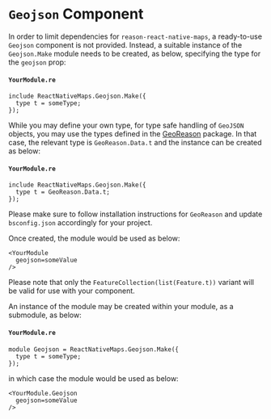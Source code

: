 # `Geojson` Component

In order to limit dependencies for `reason-react-native-maps`, a ready-to-use
`Geojson` component is not provided. Instead, a suitable instance of the
`Geojson.Make` module needs to be created, as below, specifying the type for the
`geojson` prop:

#### **`YourModule.re`**

```reason
include ReactNativeMaps.Geojson.Make({
  type t = someType;
});
```

While you may define your own type, for type safe handling of `GeoJSON` objects,
you may use the types defined in the
[GeoReason](https://github.com/HomeBay/geo-reason/) package. In that case, the
relevant type is `GeoReason.Data.t` and the instance can be created as below:

#### **`YourModule.re`**

```reason
include ReactNativeMaps.Geojson.Make({
  type t = GeoReason.Data.t;
});
```

Please make sure to follow installation instructions for `GeoReason` and update
`bsconfig.json` accordingly for your project.

Once created, the module would be used as below:

```reason
<YourModule
  geojson=someValue
/>
```

Please note that only the `FeatureCollection(list(Feature.t))` variant will be
valid for use with your component.

An instance of the module may be created within your module, as a submodule, as
below:

#### **`YourModule.re`**

```reason
module Geojson = ReactNativeMaps.Geojson.Make({
  type t = someType;
});
```

in which case the module would be used as below:

```reason
<YourModule.Geojson
  geojson=someValue
/>
```
